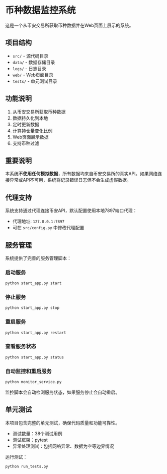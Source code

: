 # 币种数据监控系统

这是一个从币安交易所获取币种数据并在Web页面上展示的系统。

## 项目结构

- `src/` - 源代码目录
- `data/` - 数据存储目录
- `logs/` - 日志目录
- `web/` - Web页面目录
- `tests/` - 单元测试目录

## 功能说明

1. 从币安交易所获取币种数据
2. 数据持久化到本地
3. 定时更新数据
4. 计算持仓量变化比例
5. Web页面展示数据
6. 支持币种过滤

## 重要说明

本系统**不使用任何模拟数据**，所有数据均来自币安交易所的真实API。如果网络连接异常或API不可用，系统将记录错误日志但不会生成虚假数据。

## 代理支持

系统支持通过代理连接币安API，默认配置使用本地7897端口代理：
- 代理地址: `127.0.0.1:7897`
- 可在 `src/config.py` 中修改代理配置

## 服务管理

系统提供了完善的服务管理脚本：

### 启动服务
```bash
python start_app.py start
```

### 停止服务
```bash
python start_app.py stop
```

### 重启服务
```bash
python start_app.py restart
```

### 查看服务状态
```bash
python start_app.py status
```

### 自动监控和重启服务
```bash
python monitor_service.py
```

监控脚本会自动检测服务状态，如果服务停止会自动重启。

## 单元测试

本项目包含完整的单元测试，确保代码质量和功能可靠性。

- 测试数量：38个测试用例
- 测试框架：pytest
- 异常处理测试：包括网络异常、数据为空等边界情况

运行测试：
```bash
python run_tests.py
```